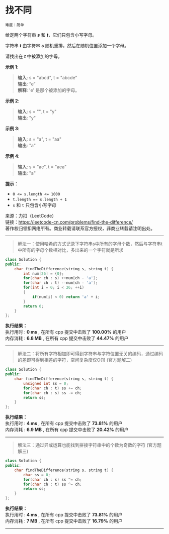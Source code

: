 # 找不同 #  
`难度：简单` 

给定两个字符串 ***s*** 和 ***t***，它们只包含小写字母。  

字符串 ***t*** 由字符串 ***s*** 随机重排，然后在随机位置添加一个字母。  

请找出在 ***t*** 中被添加的字母。  

**示例 1**:  
>**输入**: s = "abcd", t = "abcde"  
>**输出**: “e”  
>**解释**: 'e' 是那个被添加的字母。  

**示例 2**:  
>**输入**: s = "", t = "y"  
>**输出**: "y"  

**示例 3**:  
>**输入**: s = "a", t = "aa"  
>**输出**: "a"  

**示例 4**:  
>**输入**: s = "ae", t = "aea"  
>**输出**: "a"  

**提示**：  
- `0 <= s.length <= 1000`  
- `t.length == s.length + 1`  
- `s` 和 `t` 只包含小写字母  

来源：力扣（LeetCode）  
链接：https://leetcode-cn.com/problems/find-the-difference/  
著作权归领扣网络所有。商业转载请联系官方授权，非商业转载请注明出处。  

---  
>解法一：使用哈希的方式记录下字符串s中所有的字母个数，然后与字符串t中所有的字母个数相对比，多出来的一个字符就是所求  

```C++  
class Solution {
public:
    char findTheDifference(string s, string t) {
        int num[26] = {0};
        for(char ch : s) ++num[ch - 'a'];
        for(char ch : t) --num[ch - 'a'];
        for(int i = 0; i < 26; ++i)
        {
            if(num[i] < 0) return 'a' + i;
        }
        return 0;
    }
};
```  

**执行结果：**  
执行用时 : **0 ms** , 在所有 cpp 提交中击败了 **100.00%** 的用户  
内存消耗 : **6.8 MB** , 在所有 cpp 提交中击败了 **44.47%** 的用户  

---  
>解法二：将所有字符相加即可得到字符串与字符位置无关的编码，通过编码的差即可得到相差的字符，空间复杂度仅O(1) (官方题解二)  

```C++  
class Solution {
public:
    char findTheDifference(string s, string t) {
        unsigned int ss = 0;
        for(char ch : t) ss += ch;
        for(char ch : s) ss -= ch;
        return ss;
    }
};
```  

**执行结果：**  
执行用时 : **4 ms** , 在所有 cpp 提交中击败了 **73.81%** 的用户  
内存消耗 : **6.9 MB** , 在所有 cpp 提交中击败了 **20.42%** 的用户  

---  
>解法三：通过异或运算也能找到拼接字符串中的个数为奇数的字符 (官方题解三)  

```C++  
class Solution {
public:
    char findTheDifference(string s, string t) {
        char ss = 0;
        for(char ch : s) ss ^= ch;
        for(char ch : t) ss ^= ch;
        return ss;
    }
};
```  

**执行结果：**  
执行用时 : **4 ms** , 在所有 cpp 提交中击败了 **73.81%** 的用户  
内存消耗 : **7 MB** , 在所有 cpp 提交中击败了 **16.79%** 的用户  

---  